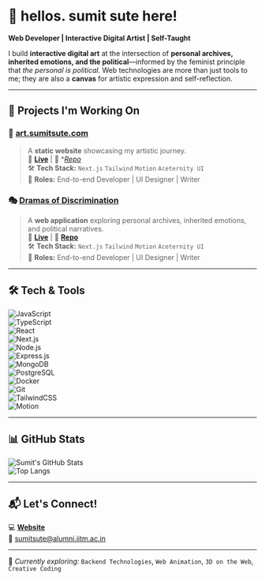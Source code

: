 # 🌱 hellos. sumit sute here!  

**Web Developer | Interactive Digital Artist | Self-Taught**  

I build **interactive digital art** at the intersection of **personal archives, inherited emotions, and the political**—informed by the feminist principle that *the personal is political*. Web technologies are more than just tools to me; they are also a **canvas** for artistic expression and self-reflection.  

---

## 🚀 Projects I'm Working On  

### 🎨 [art.sumitsute.com](https://art.sumitsute.com)  
> A **static website** showcasing my artistic journey.  
🔗 **[Live](https://art.sumitsute.com)** | 📂 **[Repo](https://github.com/sutesumit/jaybhim_affirma)*  
🛠 **Tech Stack:** `Next.js` `Tailwind` `Motion` `Aceternity UI`  
📌 **Roles:** End-to-end Developer | UI Designer | Writer  

### 🎭 [Dramas of Discrimination](#)  
> A **web application** exploring personal archives, inherited emotions, and political narratives.  
🔗 **[Live](https://www.dod.sumitsute.com/)** | 📂 **[Repo](https://github.com/sutesumit/dodpage)**  
🛠 **Tech Stack:** `Next.js` `Tailwind` `Motion` `Aceternity UI`  
📌 **Roles:** End-to-end Developer | UI Designer | Writer  

---

## 🛠 Tech & Tools  

![JavaScript](https://img.shields.io/badge/JavaScript-F7DF1E?style=flat-square&logo=javascript&logoColor=black)  
![TypeScript](https://img.shields.io/badge/TypeScript-3178C6?style=flat-square&logo=typescript&logoColor=white)  
![React](https://img.shields.io/badge/React-61DAFB?style=flat-square&logo=react&logoColor=black)  
![Next.js](https://img.shields.io/badge/Next.js-000000?style=flat-square&logo=nextdotjs&logoColor=white)  
![Node.js](https://img.shields.io/badge/Node.js-339933?style=flat-square&logo=nodedotjs&logoColor=white)  
![Express.js](https://img.shields.io/badge/Express.js-000000?style=flat-square&logo=express&logoColor=white)  
![MongoDB](https://img.shields.io/badge/MongoDB-47A248?style=flat-square&logo=mongodb&logoColor=white)  
![PostgreSQL](https://img.shields.io/badge/PostgreSQL-4169E1?style=flat-square&logo=postgresql&logoColor=white)  
![Docker](https://img.shields.io/badge/Docker-2496ED?style=flat-square&logo=docker&logoColor=white)  
![Git](https://img.shields.io/badge/Git-F05032?style=flat-square&logo=git&logoColor=white)  
![TailwindCSS](https://img.shields.io/badge/TailwindCSS-06B6D4?style=flat-square&logo=tailwindcss&logoColor=white)  
![Motion](https://img.shields.io/badge/Motion-ED2590?style=flat-square&logo=framer&logoColor=white)  

---

## 📊 GitHub Stats  

![Sumit's GitHub Stats](https://github-readme-stats.vercel.app/api?username=sutesumit&show_icons=true&theme=radical)  
![Top Langs](https://github-readme-stats.vercel.app/api/top-langs/?username=sutesumit&layout=compact&theme=radical)  

---

## 📬 Let's Connect!  

💻 **[Website](https://sumitsute.com)**  
📧 sumitsute@alumni.iitm.ac.in  

---

🔧 *Currently exploring:* `Backend Technologies`, `Web Animation`, `3D on the Web`, `Creative Coding`  
